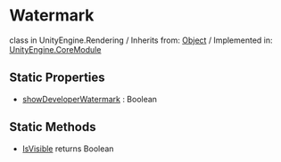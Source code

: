 # Watermark
class in UnityEngine.Rendering
 / Inherits from: <a href="https://docs.unity3d.com/6000.1/Documentation/ScriptReference/Object.html">Object</a> / Implemented in: <a href="https://docs.unity3d.com/6000.1/Documentation/ScriptReference/UnityEngine.CoreModule.html">UnityEngine.CoreModule</a>

## Static Properties
- <a href="https://docs.unity3d.com/6000.1/Documentation/ScriptReference/Watermark-showDeveloperWatermark.html">showDeveloperWatermark</a> : Boolean

## Static Methods
- <a href="https://docs.unity3d.com/6000.1/Documentation/ScriptReference/Watermark.IsVisible.html">IsVisible</a> returns Boolean
